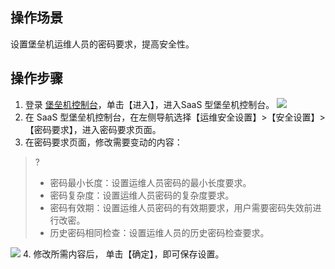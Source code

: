## 操作场景
设置堡垒机运维人员的密码要求，提高安全性。

## 操作步骤
1. 登录 [堡垒机控制台](https://console.cloud.tencent.com/dsgc/bh)，单击【进入】，进入SaaS 型堡垒机控制台。
![](https://main.qcloudimg.com/raw/eb08794b3b6dbfb57f1629b8b35c9a88.png)
2. 在 SaaS 型堡垒机控制台，在左侧导航选择【运维安全设置】>【安全设置】>【密码要求】，进入密码要求页面。
3. 在密码要求页面，修改需要变动的内容：
>?
>- 密码最小长度：设置运维人员密码的最小长度要求。
>- 密码复杂度：设置运维人员密码的复杂度要求。
>- 密码有效期：设置运维人员密码的有效期要求，用户需要密码失效前进行改密。
>- 历史密码相同检查：设置运维人员的历史密码检查要求。
>
![](https://main.qcloudimg.com/raw/8d8e774828cfe34611227a7b61a9f465.png)
4. 修改所需内容后，	单击【确定】，即可保存设置。
